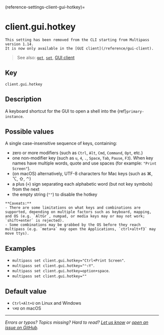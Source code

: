 (reference-settings-client-gui-hotkey)=
# client.gui.hotkey

```{caution}
This setting has been removed from the CLI starting from Multipass version 1.14. 
It is now only available in the [GUI client](/reference/gui-client).
```

> See also: [`get`](/reference/command-line-interface/get), [`set`](/reference/command-line-interface/set), [GUI client](/reference/gui-client)

## Key

`client.gui.hotkey`

## Description

A keyboard shortcut for the GUI to open a shell into the {ref}`primary-instance`.
<!-- [Primary instance]( /t/28469#primary-instance) -->

## Possible values

A single case-insensitive sequence of keys, containing:

  * zero or more modifiers (such as `Ctrl`, `Alt`, `Cmd`, `Command`, `Opt`, etc.)
  * one non-modifier key (such as `u`, `4`, `.`, `Space`, `Tab`, `Pause`, `F3`). When key names have multiple words, quote and use spaces (for example: `"Print Screen"`).
  * (on macOS) alternatively, UTF-8 characters for Mac keys (such as ⌘, ⌥, ⇧, ⌃)
  * a plus (`+`) sign separating each alphabetic word (but not key symbols) from the next
  * the empty string (`""`) to disable the hotkey

```{caution}
**Caveats:**
- There are some limitations on what keys and combinations are supported, depending on multiple factors such as keyboard, mapping, and OS (e.g. `AltGr`, numpad, or media keys may or may not work; `shift+enter` is rejected).
- Some combinations may be grabbed by the OS before they reach multipass (e.g. `meta+a` may open the Applications, `ctrl+alt+f3` may move ttys).
```

## Examples

  * `multipass set client.gui.hotkey="Ctrl+Print Screen"`.
  * `multipass set client.gui.hotkey="⌃⇧Y"`.
  * `multipass set client.gui.hotkey=option+space`.
  * `multipass set client.gui.hotkey=""`

## Default value

*  `Ctrl+Alt+U` on Linux and Windows
* `⌥⌘U` on macOS

---

*Errors or typos? Topics missing? Hard to read? <a href="https://docs.google.com/forms/d/e/1FAIpQLSd0XZDU9sbOCiljceh3rO_rkp6vazy2ZsIWgx4gsvl_Sec4Ig/viewform?usp=pp_url&entry.317501128=https://multipass.run/docs/gui-hotkey" target="_blank">Let us know</a> or <a href="https://github.com/canonical/multipass/issues/new/choose" target="_blank">open an issue on GitHub</a>.*

